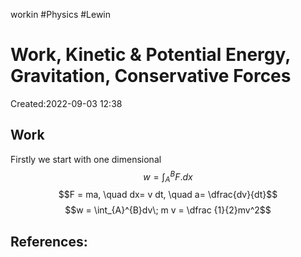 workin
#Physics #Lewin 

# Work, Kinetic & Potential Energy, Gravitation, Conservative Forces
Created:2022-09-03 12:38

## Work
Firstly we start with one dimensional
$$w = \int_{A}^{B}F.dx $$
$$F = ma, \quad dx= v dt, \quad a= \dfrac{dv}{dt}$$
$$w = \int_{A}^{B}dv\; m v = \dfrac {1}{2}mv^2$$







## References:


